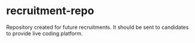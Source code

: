 # recruitment-repo
Repository created for future recruitments. It should be sent to candidates to provide live coding platform.
